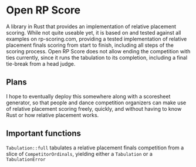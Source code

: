 # Open RP Score
A library in Rust that provides an implementation of relative placement scoring. While not quite useable yet, it is based on and tested against all examples on rp-scoring.com, providing a tested implementation of relative placement finals scoring from start to finish, including all steps of the scoring process. Open RP Score does not allow ending the competition with ties currently, since it runs the tabulation to its completion, including a final tie-break from a head judge.

## Plans
I hope to eventually deploy this somewhere along with a scoresheet generator, so that people and dance competition organizers can make use of relative placement scoring freely, quickly, and without having to know Rust or how relative placement works.

## Important functions
`Tabulation::full` tabulates a relative placement finals competition from a slice of `CompetitorOrdinals`, yielding either a `Tabulation` or a `TabulationError`
